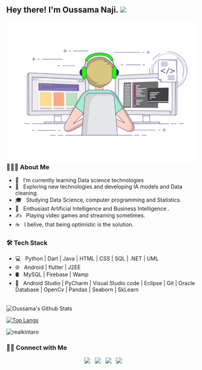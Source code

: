 <h2> Hey there! I'm Oussama Naji. <img src="https://c.tenor.com/pvFJwncehzIAAAAM/hello-there-private-from-penguins-of-madagascar.gif" width="25"></h2>
<img align="right" alt="GIF" src="https://raw.githubusercontent.com/devSouvik/devSouvik/master/gif3.gif" width="500"/>

<h3> 👨🏻‍💻 About Me </h3>

- 🔭 &nbsp; I’m currently learning Data science technologies
- 🤔 &nbsp; Exploring new technologies and developing IA models and Data cleaning.
- 🎓 &nbsp; Studying Data Science, computer programming and Statistics.
- 🌱 &nbsp; Enthusiast Artificial Intelligence and Business Intelligence .
- ✍️ &nbsp; Playing video games and streaming sometimes.
- ☕ &nbsp; I belive, that being optimistic is the solution. 

<h3>🛠 Tech Stack</h3>

- 💻 &nbsp; Python | Dart | Java | HTML | CSS | SQL | .NET | UML
- 🌐 &nbsp; Android | flutter | J2EE
- 🛢 &nbsp; MySQL | Firebase | Wamp
- 🔧 &nbsp; Android Studio | PyCharm | Visual Studio code | Eclipse | Git | Oracle Database | OpenCv | Pandas | Seaborn | SkLearn

<br>

<!-- ![Oussama's Github Stats](https://github-readme-stats.vercel.app/api?username=RealKintaro&show_icons=true&title_color=fff&icon_color=79ff97&text_color=9f9f9f&bg_color=151515) -->
<img align="center" src="https://github-readme-stats.vercel.app/api?username=RealKintaro&include_all_commits=true&count_private=true&show_icons=true&line_height=20&title_color=7A7ADB&icon_color=2234AE&text_color=D3D3D3&bg_color=0,000000,130F40" alt="Oussama's Github Stats">

</br>


[![Top Langs](https://github-readme-stats.vercel.app/api/top-langs/?username=RealKintaro&layout=compact&text_color=daf7dc&bg_color=151515)](https://github.com/RealKintaro/github-readme-stats)

<p align="left"> <img src="https://komarev.com/ghpvc/?username=realkintaro&label=Profile%20views&color=0e75b6&style=flat" alt="realkintaro" /> </p>

<h3> 🤝🏻 Connect with Me </h3>

<p align="center">
&nbsp; <a href="https://www.facebook.com/oussama.naji.99/" target="_blank" rel="noopener noreferrer"><img src="https://www.freepnglogos.com/uploads/facebook-logo-icon/facebook-logo-icon-facebook-icon-png-images-icons-and-png-backgrounds-1.png" width="50" /></a>  
&nbsp; <a href="https://www.instagram.com/oussamaa_naji/?hl=en" target="_blank" rel="noopener noreferrer"><img src="https://img.icons8.com/plasticine/100/000000/instagram-new.png" width="50" /></a>  
&nbsp; <a href="https://www.linkedin.com/in/oussama-naji-986bb6188/" target="_blank" rel="noopener noreferrer"><img src="https://img.icons8.com/plasticine/100/000000/linkedin.png" width="50" /></a>
&nbsp; <a href="mailto:oussama.nj05@gmail.com" target="_blank" rel="noopener noreferrer"><img src="https://img.icons8.com/plasticine/100/000000/gmail.png"  width="50" /></a>
</p>
